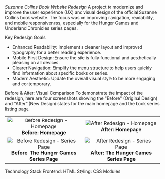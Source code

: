 *Suzanne Collins Book Website Redesign*
A project to modernize and improve the user experience (UX) and visual design of the official Suzanne Collins book website. The focus was on improving navigation, readability, and mobile responsiveness, especially for the Hunger Games and Underland Chronicles series pages.

Key Redesign Goals
- Enhanced Readability: Implement a cleaner layout and improved typography for a better reading experience.
- Mobile-First Design: Ensure the site is fully functional and aesthetically pleasing on all devices.
- Clearer Navigation: Simplify the menu structure to help users quickly find information about specific books or series.
- Modern Aesthetic: Update the overall visual style to be more engaging and contemporary.

 Before & After: Visual Comparison
To demonstrate the impact of the redesign, here are four screenshots showing the "Before" (Original Design) and "After" (New Design) states for the main homepage and the book series listing page.

<table width="100%">
  <tr>
    <td width="50%" align="center">
      <img src="assets/before-homepage.png" alt="Before Redesign - Homepage" style="max-width:100%;" />
      <br>
      <strong>Before: Homepage</strong>
    </td>
    <td width="50%" align="center">
      <img src="assets/after-homepage.png" alt="After Redesign - Homepage" style="max-width:100%;" />
      <br>
      <strong>After: Homepage</strong>
    </td>
  </tr>
  <tr>
    <td width="50%" align="center">
      <img src="assets/before-series.png" alt="Before Redesign - Series Page" style="max-width:100%;" />
      <br>
      <strong>Before: The Hunger Games Series Page</strong>
    </td>
    <td width="50%" align="center">
      <img src="assets/after-series.png" alt="After Redesign - Series Page" style="max-width:100%;" />
      <br>
      <strong>After: The Hunger Games Series Page</strong>
    </td>
  </tr>
</table>

Technology Stack
Frontend: HTML
Styling: CSS Modules
